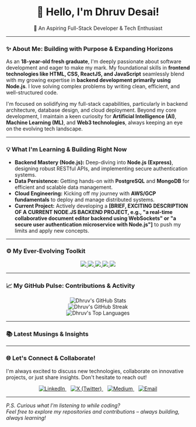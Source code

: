 <div align="center">
  <h1>👋 Hello, I'm Dhruv Desai!</h1>
  <p>🚀 An Aspiring Full-Stack Developer & Tech Enthusiast</p>
</div>

---

### ✨ About Me: Building with Purpose & Expanding Horizons

As an **18-year-old fresh graduate**, I'm deeply passionate about software development and eager to make my mark. My foundational skills in **frontend technologies like HTML, CSS, ReactJS, and JavaScript** seamlessly blend with my growing expertise in **backend development primarily using Node.js**. I love solving complex problems by writing clean, efficient, and well-structured code.

I'm focused on solidifying my full-stack capabilities, particularly in backend architecture, database design, and cloud deployment. Beyond my core development, I maintain a keen curiosity for **Artificial Intelligence (AI)**, **Machine Learning (ML)**, and **Web3 technologies**, always keeping an eye on the evolving tech landscape.

---

### 💡 What I'm Learning & Building Right Now

* **Backend Mastery (Node.js):** Deep-diving into **Node.js (Express)**, designing robust RESTful APIs, and implementing secure authentication systems.
* **Data Persistence:** Getting hands-on with **PostgreSQL** and **MongoDB** for efficient and scalable data management.
* **Cloud Engineering:** Kicking off my journey with **AWS/GCP fundamentals** to deploy and manage distributed systems.
* **Current Project:** Actively developing a **[BRIEF, EXCITING DESCRIPTION OF A CURRENT NODE.JS BACKEND PROJECT, e.g., "a real-time collaborative document editor backend using WebSockets" or "a secure user authentication microservice with Node.js"]** to push my limits and apply new concepts.

---

### ⚙️ My Ever-Evolving Toolkit

<p align="center">
  <a href="#">
    <img src="https://skillicons.dev/icons?i=html,css,js,react" />
  </a>
  <a href="#">
    <img src="https://skillicons.dev/icons?i=nodejs,express,python" />
  </a>
  <a href="#">
    <img src="https://skillicons.dev/icons?i=numpy,pandas,matplotlib" />
  </a>
  <a href="#">
    <img src="https://skillicons.dev/icons?i=git,github,vscode" />
  </a>
  <a href="#">
    <img src="https://skillicons.dev/icons?i=mongodb,postgresql,aws,gcp" />
  </a>
</p>

---

### 📈 My GitHub Pulse: Contributions & Activity

<div align="center">
  <img src="https://github-readme-stats.vercel.app/api?username=Dhruvdesai407&show_icons=true&theme=dark&include_all_commits=true&count_private=true&line_height=25" alt="Dhruv's GitHub Stats"/>
  <br/>
  <img src="https://github-readme-streak-stats.herokuapp.com/?user=Dhruvdesai407&theme=dark&hide_border=true&date_format=M%20j%5B%2C%20Y%5D" alt="Dhruv's GitHub Streak"/>
  <br/>
  <img src="https://github-readme-stats.vercel.app/api/top-langs/?username=Dhruvdesai407&layout=compact&theme=dark" alt="Dhruv's Top Languages"/>
</div>

---

### 📚 Latest Musings & Insights

---

### 🌐 Let's Connect & Collaborate!

I'm always excited to discuss new technologies, collaborate on innovative projects, or just share insights. Don't hesitate to reach out!

<div align="center">
  <a href="https://www.linkedin.com/in/dhruv-desai-b0779b370/" target="_blank">
    <img src="https://img.shields.io/badge/LinkedIn-0077B5?style=for-the-badge&logo=linkedin&logoColor=white" alt="LinkedIn">
  </a>  
  <a href="https://x.com/blixture793" target="_blank">
    <img src="https://img.shields.io/badge/X-000000?style=for-the-badge&logo=x&logoColor=white" alt="X (Twitter)">
  </a>  
  <a href="https://medium.com/@blixture793" target="_blank">
    <img src="https://img.shields.io/badge/Medium-12100E?style=for-the-badge&logo=medium&logoColor=white" alt="Medium">
  </a>  
  <a href="mailto:blixture793@gmail.com">
    <img src="https://img.shields.io/badge/Email-D14836?style=for-the-badge&logo=gmail&logoColor=white" alt="Email">
  </a>
</div>

---

*P.S. Curious what I'm listening to while coding?*
<br/>
*Feel free to explore my repositories and contributions – always building, always learning!*
